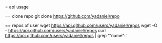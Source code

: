 = api usage

== clone repo
git clone https://github.com/yadaniel/repo

== repos of user
wget https://api.github.com/users/yadaniel/repos
wget -O - https://api.github.com/users/yadaniel/repos
curl https://api.github.com/users/yadaniel/repos | grep '"name":'

